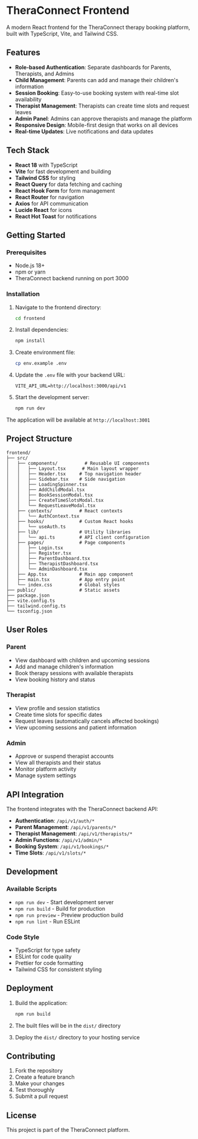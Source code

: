 # TheraConnect Frontend

A modern React frontend for the TheraConnect therapy booking platform, built with TypeScript, Vite, and Tailwind CSS.

## Features

- **Role-based Authentication**: Separate dashboards for Parents, Therapists, and Admins
- **Child Management**: Parents can add and manage their children's information
- **Session Booking**: Easy-to-use booking system with real-time slot availability
- **Therapist Management**: Therapists can create time slots and request leaves
- **Admin Panel**: Admins can approve therapists and manage the platform
- **Responsive Design**: Mobile-first design that works on all devices
- **Real-time Updates**: Live notifications and data updates

## Tech Stack

- **React 18** with TypeScript
- **Vite** for fast development and building
- **Tailwind CSS** for styling
- **React Query** for data fetching and caching
- **React Hook Form** for form management
- **React Router** for navigation
- **Axios** for API communication
- **Lucide React** for icons
- **React Hot Toast** for notifications

## Getting Started

### Prerequisites

- Node.js 18+ 
- npm or yarn
- TheraConnect backend running on port 3000

### Installation

1. Navigate to the frontend directory:
   ```bash
   cd frontend
   ```

2. Install dependencies:
   ```bash
   npm install
   ```

3. Create environment file:
   ```bash
   cp env.example .env
   ```

4. Update the `.env` file with your backend URL:
   ```
   VITE_API_URL=http://localhost:3000/api/v1
   ```

5. Start the development server:
   ```bash
   npm run dev
   ```

The application will be available at `http://localhost:3001`

## Project Structure

```
frontend/
├── src/
│   ├── components/          # Reusable UI components
│   │   ├── Layout.tsx      # Main layout wrapper
│   │   ├── Header.tsx     # Top navigation header
│   │   ├── Sidebar.tsx    # Side navigation
│   │   ├── LoadingSpinner.tsx
│   │   ├── AddChildModal.tsx
│   │   ├── BookSessionModal.tsx
│   │   ├── CreateTimeSlotsModal.tsx
│   │   └── RequestLeaveModal.tsx
│   ├── contexts/          # React contexts
│   │   └── AuthContext.tsx
│   ├── hooks/             # Custom React hooks
│   │   └── useAuth.ts
│   ├── lib/               # Utility libraries
│   │   └── api.ts         # API client configuration
│   ├── pages/             # Page components
│   │   ├── Login.tsx
│   │   ├── Register.tsx
│   │   ├── ParentDashboard.tsx
│   │   ├── TherapistDashboard.tsx
│   │   └── AdminDashboard.tsx
│   ├── App.tsx            # Main app component
│   ├── main.tsx           # App entry point
│   └── index.css          # Global styles
├── public/                # Static assets
├── package.json
├── vite.config.ts
├── tailwind.config.ts
└── tsconfig.json
```

## User Roles

### Parent
- View dashboard with children and upcoming sessions
- Add and manage children's information
- Book therapy sessions with available therapists
- View booking history and status

### Therapist
- View profile and session statistics
- Create time slots for specific dates
- Request leaves (automatically cancels affected bookings)
- View upcoming sessions and patient information

### Admin
- Approve or suspend therapist accounts
- View all therapists and their status
- Monitor platform activity
- Manage system settings

## API Integration

The frontend integrates with the TheraConnect backend API:

- **Authentication**: `/api/v1/auth/*`
- **Parent Management**: `/api/v1/parents/*`
- **Therapist Management**: `/api/v1/therapists/*`
- **Admin Functions**: `/api/v1/admin/*`
- **Booking System**: `/api/v1/bookings/*`
- **Time Slots**: `/api/v1/slots/*`

## Development

### Available Scripts

- `npm run dev` - Start development server
- `npm run build` - Build for production
- `npm run preview` - Preview production build
- `npm run lint` - Run ESLint

### Code Style

- TypeScript for type safety
- ESLint for code quality
- Prettier for code formatting
- Tailwind CSS for consistent styling

## Deployment

1. Build the application:
   ```bash
   npm run build
   ```

2. The built files will be in the `dist/` directory

3. Deploy the `dist/` directory to your hosting service

## Contributing

1. Fork the repository
2. Create a feature branch
3. Make your changes
4. Test thoroughly
5. Submit a pull request

## License

This project is part of the TheraConnect platform.
